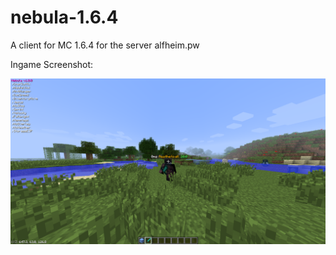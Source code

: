 # nebula-1.6.4
A client for MC 1.6.4 for the server alfheim.pw

Ingame Screenshot:

![img.png](images/img.png)